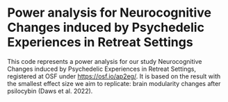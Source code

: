 # Power analysis for Neurocognitive Changes induced by Psychedelic Experiences in Retreat Settings

This code represents a power analysis for our study Neurocognitive Changes induced by Psychedelic Experiences in Retreat Settings, registered at OSF under https://osf.io/ap2eg/.
It is based on the result with the smallest effect size we aim to replicate: brain modularity changes after psilocybin (Daws et al. 2022).
